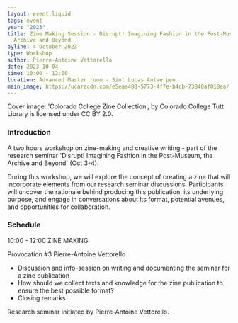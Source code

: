 ```yaml
---
layout: event.liquid
tags: event
year: "2023"
title: Zine Making Session - Disrupt! Imagining Fashion in the Post-Museum, the
  Archive and Beyond
byline: 4 October 2023
type: Workshop
author: Pierre-Antoine Vettorello
date: 2023-10-04
time: 10:00 - 12:00
location: Advanced Master room - Sint Lucas Antwerpen
main_image: https://ucarecdn.com/e5eaa488-5773-4f7e-b4cb-73840af018ea/
---
```

Cover image: 'Colorado College Zine Collection', by Colorado College Tutt Library is licensed under CC BY 2.0.

### Introduction

A two hours workshop on zine-making and creative writing - part of the research seminar 'Disrupt! Imagining Fashion in the Post-Museum, the Archive and Beyond' (Oct 3-4). 

During this workshop, we will explore the concept of creating a zine that will incorporate elements from our research seminar discussions. Participants will uncover the rationale behind producing this publication, its underlying purpose, and engage in conversations about its format, potential avenues, and opportunities for collaboration.



### Schedule

10:00 - 12:00  ZINE MAKING

Provocation #3 Pierre-Antoine Vettorello

* Discussion and info-session on writing and documenting the seminar for a zine publication
* How should we collect texts and knowledge for the zine publication to ensure the best possible format?
* Closing remarks



Research seminar initiated by Pierre-Antoine Vettorello.